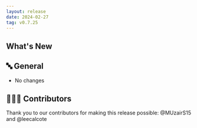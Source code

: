```yaml
---
layout: release
date: 2024-02-27
tag: v0.7.25
---
```


## What's New

## 🔤 General

- No changes

## 👨🏽‍💻 Contributors

Thank you to our contributors for making this release possible:
@MUzairS15 and @leecalcote
